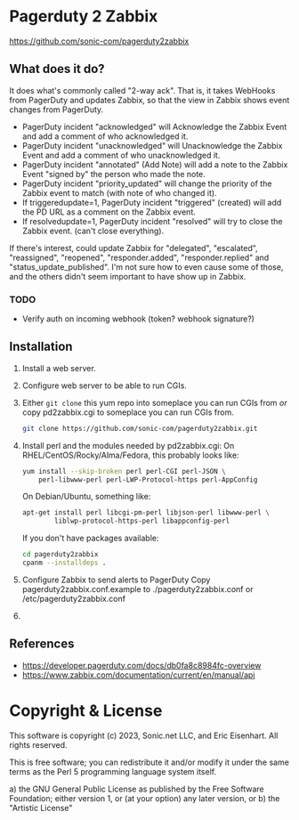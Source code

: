 # Pagerduty 2 Zabbix

https://github.com/sonic-com/pagerduty2zabbix

## What does it do?

It does what's commonly called "2-way ack". That is, it takes WebHooks from
PagerDuty and updates Zabbix, so that the view in Zabbix shows event changes
from PagerDuty.

- PagerDuty incident "acknowledged" will Acknowledge the Zabbix Event and add a comment of who acknowledged it.
- PagerDuty incident "unacknowledged" will Unacknowledge the Zabbix Event and add a comment of who unacknowledged it.
- PagerDuty incident "annotated" (Add Note) will add a note to the Zabbix Event "signed by" the person who made the note.
- PagerDuty incident "priority_updated" will change the priority of the Zabbix event to match (with note of who changed it).
- If triggeredupdate=1, PagerDuty incident "triggered" (created) will add the PD URL as a comment on the Zabbix event.
- If resolvedupdate=1, PagerDuty incident "resolved" will try to close the Zabbix event. (can't close everything).

If there's interest, could update Zabbix for "delegated", "escalated",
"reassigned", "reopened", "responder.added", "responder.replied" and
"status_update_published".  I'm not sure how to even cause some of those,
and the others didn't seem important to have show up in Zabbix.

### TODO

- Verify auth on incoming webhook (token? webhook signature?)

## Installation

1. Install a web server.
2. Configure web server to be able to run CGIs.
3. Either `git clone` this yum repo into someplace you can run CGIs from 
   _or_ copy pd2zabbix.cgi to someplace you can run CGIs from.
   ```bash
   git clone https://github.com/sonic-com/pagerduty2zabbix.git
   ```
4. Install perl and the modules needed by pd2zabbix.cgi:
   On RHEL/CentOS/Rocky/Alma/Fedora, this probably looks like:
   ```bash
   yum install --skip-broken perl perl-CGI perl-JSON \
       perl-libwww-perl perl-LWP-Protocol-https perl-AppConfig 
   ```

   On Debian/Ubuntu, something like:
   ```bash
   apt-get install perl libcgi-pm-perl libjson-perl libwww-perl \
           liblwp-protocol-https-perl libappconfig-perl
   ```

   If you don't have packages available:
   ```bash
   cd pagerduty2zabbix
   cpanm --installdeps .
   ```
5. Configure Zabbix to send alerts to PagerDuty
Copy pagerduty2zabbix.conf.example to ./pagerduty2zabbix.conf or /etc/pagerduty2zabbix.conf
6. 


## References

- <https://developer.pagerduty.com/docs/db0fa8c8984fc-overview>
- <https://www.zabbix.com/documentation/current/en/manual/api>

# Copyright & License

This software is copyright (c) 2023, Sonic.net LLC, and Eric Eisenhart.  All rights reserved.

This is free software; you can redistribute it and/or modify it under
the same terms as the Perl 5 programming language system itself. 
 
 a) the GNU General Public License as published by the Free
    Software Foundation; either version 1, or (at your option) any
       later version, or
 b) the "Artistic License"
